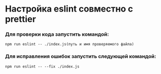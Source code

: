 # Настройка eslint совместно с prettier

### Для проверки кода запустить командой:

```
npm run eslint -- ./index.js(путь и имя проверяемого файла)
```

### Для исправления ошибок запустить следующей командой:

```
npm run eslint -- --fix ./index.js
```